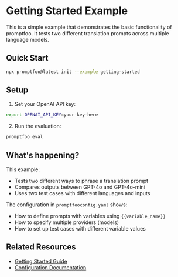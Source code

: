# Getting Started Example

This is a simple example that demonstrates the basic functionality of promptfoo. It tests two different translation prompts across multiple language models.

## Quick Start

```bash
npx promptfoo@latest init --example getting-started
```

## Setup

1. Set your OpenAI API key:

```bash
export OPENAI_API_KEY=your-key-here
```

2. Run the evaluation:

```bash
promptfoo eval
```

## What's happening?

This example:

- Tests two different ways to phrase a translation prompt
- Compares outputs between GPT-4o and GPT-4o-mini
- Uses two test cases with different languages and inputs

The configuration in `promptfooconfig.yaml` shows:

- How to define prompts with variables using `{{variable_name}}`
- How to specify multiple providers (models)
- How to set up test cases with different variable values

## Related Resources

- [Getting Started Guide](https://promptfoo.dev/docs/getting-started)
- [Configuration Documentation](https://promptfoo.dev/docs/configuration/)
